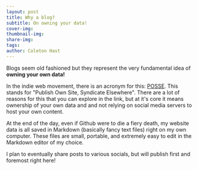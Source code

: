 ```yaml
---
layout: post
title: Why a blog?
subtitle: On owning your data!
cover-img:
thumbnail-img:
share-img: 
tags:
author: Coleton Hast
---
```


Blogs seem old fashioned but they represent the very fundamental idea of **owning your own data!**

In the indie web movement, there is an acronym for this: [POSSE](https://indieweb.org/POSSE). This stands for "Publish Own Site, Syndicate Elsewhere". There are a lot of reasons for this that you can explore in the link, but at it's core it means ownership of your own data and and not relying on social media servers to host your own content.

At the end of the day, even if Github were to die a fiery death, my website data is all saved in Markdown (basically fancy text files) right on my own computer. These files are small, portable, and extremely easy to edit in the Markdown editor of my choice.

I plan to eventually share posts to various socials, but will publish first and foremost right here!